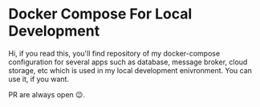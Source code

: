 # Docker Compose For Local Development
Hi, if you read this, you'll find repository of my docker-compose configuration for several apps such as database, message broker, cloud storage, etc which is used in my local development enivronment. You can use it, if you want.

PR are always open 😉.
